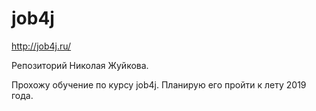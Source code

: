 # job4j

http://job4j.ru/

Репозиторий Николая Жуйкова.

Прохожу обучение по курсу job4j. Планирую его пройти к лету 2019 года.